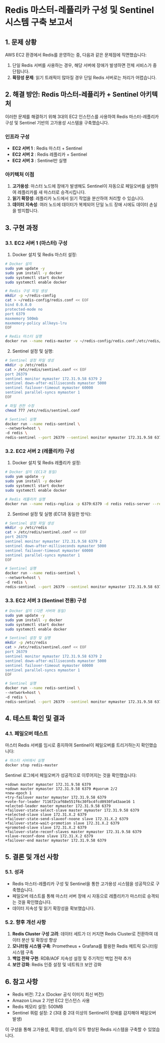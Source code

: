 # Redis 마스터-레플리카 구성 및 Sentinel 시스템 구축 보고서

## 1. 문제 상황

AWS EC2 환경에서 Redis를 운영하는 중, 다음과 같은 문제점에 직면했습니다:

1. 단일 Redis 서버를 사용하는 경우, 해당 서버에 장애가 발생하면 전체 서비스가 중단됩니다.
2. **확장성 문제**: 읽기 트래픽이 많아질 경우 단일 Redis 서버로는 처리가 어렵습니다.


## 2. 해결 방안: Redis 마스터-레플리카 + Sentinel 아키텍처

이러한 문제를 해결하기 위해 3대의 EC2 인스턴스를 사용하여 Redis 마스터-레플리카 구성 및 Sentinel 기반의 고가용성 시스템을 구축했습니다.

### 인프라 구성
- **EC2 서버 1**  : Redis 마스터 + Sentinel
- **EC2 서버 2**  : Redis 레플리카 + Sentinel
- **EC2 서버 3** : Sentinel만 실행

### 아키텍처 이점
1. **고가용성**: 마스터 노드에 장애가 발생해도 Sentinel이 자동으로 페일오버를 실행하여 레플리카를 새 마스터로 승격시킵니다.
2. **읽기 확장성**: 레플리카 노드에서 읽기 작업을 분산하여 처리할 수 있습니다.
3. **데이터 지속성**: 여러 노드에 데이터가 복제되어 단일 노드 장애 시에도 데이터 손실을 방지합니다.

## 3. 구현 과정

### 3.1. EC2 서버 1 (마스터) 구성

1. Docker 설치 및 Redis 마스터 설정:
```bash
# Docker 설치
sudo yum update -y
sudo yum install -y docker
sudo systemctl start docker
sudo systemctl enable docker

# Redis 구성 파일 생성
mkdir -p ~/redis-config
cat > ~/redis-config/redis.conf << EOF
bind 0.0.0.0
protected-mode no
port 6379
maxmemory 500mb
maxmemory-policy allkeys-lru
EOF

# Redis 마스터 실행
docker run --name redis-master -v ~/redis-config/redis.conf:/etc/redis/redis.conf -p 6379:6379 -d redis redis-server /etc/redis/redis.conf
```

2. Sentinel 설정 및 실행:
```bash
# Sentinel 설정 파일 생성
mkdir -p /etc/redis
cat > /etc/redis/sentinel.conf << EOF
port 26379
sentinel monitor mymaster 172.31.9.58 6379 2
sentinel down-after-milliseconds mymaster 5000
sentinel failover-timeout mymaster 60000
sentinel parallel-syncs mymaster 1
EOF

# 파일 권한 수정
chmod 777 /etc/redis/sentinel.conf

# Sentinel 실행
docker run --name redis-sentinel \
--network=host \
-d redis \
redis-sentinel --port 26379 --sentinel monitor mymaster 172.31.9.58 6379 2 --sentinel down-after-milliseconds mymaster 5000 --sentinel failover-timeout mymaster 60000 --sentinel parallel-syncs mymaster 1
```

### 3.2. EC2 서버 2 (레플리카) 구성

1. Docker 설치 및 Redis 레플리카 설정:
```bash
# Docker 설치 (EC1과 동일)
sudo yum update -y
sudo yum install -y docker
sudo systemctl start docker
sudo systemctl enable docker

# Redis 레플리카 실행
docker run --name redis-replica -p 6379:6379 -d redis redis-server --replicaof 172.31.9.58 6379
```

2. Sentinel 설정 및 실행 (EC1과 동일한 방식):
```bash
# Sentinel 설정 파일 생성
mkdir -p /etc/redis
cat > /etc/redis/sentinel.conf << EOF
port 26379
sentinel monitor mymaster 172.31.9.58 6379 2
sentinel down-after-milliseconds mymaster 5000
sentinel failover-timeout mymaster 60000
sentinel parallel-syncs mymaster 1
EOF

# Sentinel 실행
docker run --name redis-sentinel \
--network=host \
-d redis \
redis-sentinel --port 26379 --sentinel monitor mymaster 172.31.9.58 6379 2 --sentinel down-after-milliseconds mymaster 5000 --sentinel failover-timeout mymaster 60000 --sentinel parallel-syncs mymaster 1
```

### 3.3. EC2 서버 3 (Sentinel 전용) 구성

```bash
# Docker 설치 (다른 서버와 동일)
sudo yum update -y
sudo yum install -y docker
sudo systemctl start docker
sudo systemctl enable docker

# Sentinel 설정 및 실행
mkdir -p /etc/redis
cat > /etc/redis/sentinel.conf << EOF
port 26379
sentinel monitor mymaster 172.31.9.58 6379 2
sentinel down-after-milliseconds mymaster 5000
sentinel failover-timeout mymaster 60000
sentinel parallel-syncs mymaster 1
EOF

# Sentinel 실행
docker run --name redis-sentinel \
--network=host \
-d redis \
redis-sentinel --port 26379 --sentinel monitor mymaster 172.31.9.58 6379 2 --sentinel down-after-milliseconds mymaster 5000 --sentinel failover-timeout mymaster 60000 --sentinel parallel-syncs mymaster 1
```

## 4. 테스트 확인 및 결과

### 4.1. 페일오버 테스트
마스터 Redis 서버를 임시로 중지하여 Sentinel이 페일오버를 트리거하는지 확인했습니다:

```bash
# 마스터 서버에서 실행
docker stop redis-master
```

Sentinel 로그에서 페일오버가 성공적으로 이루어지는 것을 확인했습니다:
```
+sdown master mymaster 172.31.9.58 6379
+odown master mymaster 172.31.9.58 6379 #quorum 2/2
+new-epoch 1
+try-failover master mymaster 172.31.9.58 6379
+vote-for-leader 711672caf68e551f6c30fbc4fcd0930fa43aae16 1
+elected-leader master mymaster 172.31.9.58 6379
+failover-state-select-slave master mymaster 172.31.9.58 6379
+selected-slave slave 172.31.X.2 6379
+failover-state-send-slaveof-noone slave 172.31.X.2 6379
+failover-state-wait-promotion slave 172.31.X.2 6379
+promoted-slave slave 172.31.X.2 6379
+failover-state-reconf-slaves master mymaster 172.31.9.58 6379
+slave-reconf-done slave 172.31.X.2 6379
+failover-end master mymaster 172.31.9.58 6379
```

## 5. 결론 및 개선 사항

### 5.1. 성과
- Redis 마스터-레플리카 구성 및 Sentinel을 통한 고가용성 시스템을 성공적으로 구축했습니다.
- 페일오버 테스트를 통해 마스터 서버 장애 시 자동으로 레플리카가 마스터로 승격되는 것을 확인했습니다.
- 데이터 지속성 및 읽기 확장성을 확보했습니다.

### 5.2. 향후 개선 사항
1. **Redis Cluster 구성 고려**: 데이터 세트가 더 커지면 Redis Cluster로 전환하여 데이터 분산 및 확장성 향상
2. **모니터링 시스템 구축**: Prometheus + Grafana를 활용한 Redis 메트릭 모니터링 시스템 구축
3. **백업 전략 구현**: RDB/AOF 지속성 설정 및 주기적인 백업 전략 추가
4. **보안 강화**: Redis 인증 설정 및 네트워크 보안 강화

## 6. 참고 사항

- Redis 버전: 7.2.x (Docker 공식 이미지 최신 버전)
- Amazon Linux 2 기반 EC2 인스턴스 사용
- Redis 메모리 설정: 500MB
- Sentinel 쿼럼 설정: 2 (3대 중 2대 이상의 Sentinel이 장애를 감지해야 페일오버 발생)

이 구성을 통해 고가용성, 확장성, 성능이 모두 향상된 Redis 시스템을 구축할 수 있었습니다.
